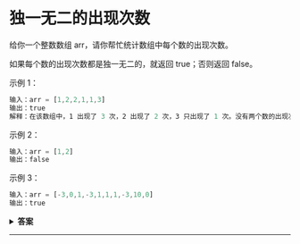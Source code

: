 <!--
 * @Author: Xing💭
 * @Date: 2020-10-28 22:56:32
 * @LastEditTime: 2020-10-28 23:58:07
 * @LastEditors: Xing💭
 * @Description:
 * @FilePath: /leetcode/每日一题/独一无二的出现次数.md
 * @Xing💭
-->

# 独一无二的出现次数

给你一个整数数组 arr，请你帮忙统计数组中每个数的出现次数。

如果每个数的出现次数都是独一无二的，就返回 true；否则返回 false。

示例 1：

```javascript
输入：arr = [1,2,2,1,1,3]
输出：true
解释：在该数组中，1 出现了 3 次，2 出现了 2 次，3 只出现了 1 次。没有两个数的出现次数相同。
```

示例 2：

```javascript
输入：arr = [1,2]
输出：false
```

示例 3：

```javascript
输入：arr = [-3,0,1,-3,1,1,1,-3,10,0]
输出：true
```

<details>
  <summary>
    <b>答案</b>
  </summary>
  <p>
  暴力解题法：
    1. 准备两个数组 , 一个用来存放 传入的数组去重后的数据，一个用来初始化去重后的数据。
    2. 遍历arr ， 利用 indexOf 返回下标(indexOf()方法返回在数组中可以找到一个给定元素的第一个索引，如果不存在，则返回-1 ，给定元素的第一个索引 ，这很重要。) ， 自增 初始化为0的数组， 也就是说， setArr 中是 arr 去重后的数据， 遍历arr获取每一个元素，利用indexOf的特性 设置 countArr 。
    3. 判断是否 countArr 长度

```javascript
/**
 * @param {number[]} arr
 * @return {boolean}
 */
var uniqueOccurrences = function (arr) {
 let setArr = [];
 let countArr = [];
 setArr = Array.from(new Set(arr)); // 去重得到数组唯一性

 // 初始化 一个数组
 setArr.forEach(element => {
  countArr.push(0);
 });

 // 遍历 arr 数组 ，利用indexOf 返回 数字的下标
 for (let index = 0; index < arr.length; index++) {
  const item = arr[index];

  // 如果arr 数组中每个数组都只出现了一次， 那么 数组 countArr 递增 1， 就变成 [1,1,1] 这个样子， 我们拿到这个数组后去重，再跟之前的 数组长度对比，返回 数据就可以了
  countArr[setArr.indexOf(item)]++;
 }

 if (Array.from(new Set(countArr)).length === countArr.length) {
  return true;
 }

 return false;
};
let arr = [1, 1];

const isOnlyone = uniqueOccurrences(arr);
```

哈希表解题法：
  首先使用哈希表记录每个数字的出现次数；
  随后再利用新的哈希表，统计不同的出现次数的数目。
  如果不同的出现次数的数目等于不同数字的数目，则返回 true，否则返回 false。

```javascript
/**
 * @param {number[]} arr
 * @return {boolean}
 */
var uniqueOccurrences = function (arr) {
 const map = new Map(); // map 结构统计 出现的次数

 for (const x of arr) {
  if (map.has(x)) {
   map.set(x, map.get(x) + 1);
  } else {
   map.set(x, 1);
  }
 }

 const times = new Set(); // 利用 set 去重特性 ， 把相同的去除
 for (const [key, value] of map) {
  times.add(value);
 }

 return times.size === map.size;
};
let arr = [1, 2, 3];

const isOnlyone = uniqueOccurrences(arr);
```

  </p>
</details>

---
